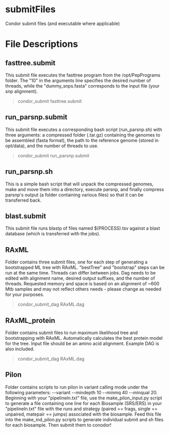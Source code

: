 submitFiles
===========

Condor submit files (and executable where applicable)

File Descriptions
=================
fasttree.submit
---------------
This submit file executes the fasttree program from the /opt/PepPrograms folder. The "10" in the arguments line specifies the desired number of threads, while the "dummy_snps.fasta" corresponds to the input file (your snp alignment). 

>condor_submit fasttree.submit

run_parsnp.submit
-----------------
This submit file executes a corresponding bash script (run_parsnp.sh) with three arguments: a compressed folder (.tar.gz) containing the genomes to be assembled (fasta format), the path to the reference genome (stored in opt/data), and the number of threads to use.

>condor_submit run_parsnp.submit

run_parsnp.sh
-------------
This is a simple bash script that will unpack the compressed genomes, make and move them into a directory, execute parsnp, and finally compress parsnp's output (a folder containing various files) so that it can be transferred back. 

blast.submit
------------
This submit file runs blastp of files named $(PROCESS).tsv against a blast
database (which is transferred with the jobs).

RAxML
------------
Folder contains three submit files, one for each step of generating a bootstrapped ML tree with RAxML. "bestTree" and "bootstrap" steps can be run at the same time. Threads can differ between jobs. Dag needs to be edited with alignment name, desired output suffixes, and the number of threads. Requested memory and space is based on an alignment of ~600 Mtb samples and may not reflect others needs - please change as needed for your purposes.

>condor_submit_dag RAxML.dag

RAxML_protein
-------------
Folder contains submit files to run maximum likelihood tree and bootstrapping with RAxML. Automatically calculates the best protein model for the tree. Input file should be an amino acid alignment. Example DAG is also included. 

>condor_submit_dag RAxML.dag

Pilon
------------
Folder contains scripts to run pilon in variant calling mode under the following parameters: --variant --mindepth 10 --minmq 40 --minqual 20. Beginning with your "pipelineIn.txt" file, use the make_pilon_input.py script to generate a file containing one line for each Biosample (SRS/ERS) in your "pipelineIn.txt" file with the runs and strategy (paired == frags, single == unpaired, matepair == jumps) associated with the biosample. Feed this file into the make_ind_pilon.py scripts to generate individual submit and sh files for each biosample. Then submit them to conodor!
